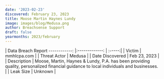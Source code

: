 ```yaml
---
date: '2023-02-23'
discovered: February 23, 2023
title: Moose Martin Haynes Lundy
image: images/blog/Medusa.png
author: Breachsense Support
draft: false
yearmonths: 2023/february
---
```



| Data Breach Report
------------:     |:-------------:    | :-----:|
| Victim      | mmhlcpa.com      | 
| Threat Actor      | Medusa      | 
| Date Discovered      | Feb 23, 2023      | 
| Description      | Moose, Martin, Haynes & Lundy, P.A. has been providing quality, personalized financial guidance to local individuals and businesses.      | 
| Leak Size      | Unknown      | 

